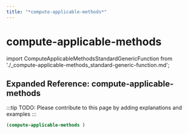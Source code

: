 ```yaml
---
title: "*compute-applicable-methods*"
---
```


# compute-applicable-methods

import ComputeApplicableMethodsStandardGenericFunction from './_compute-applicable-methods_standard-generic-function.md';

<ComputeApplicableMethodsStandardGenericFunction />

## Expanded Reference: compute-applicable-methods

:::tip
TODO: Please contribute to this page by adding explanations and examples
:::

```lisp
(compute-applicable-methods )
```
